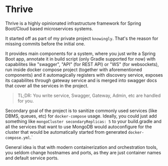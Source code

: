 # Thrive

Thrive is a highly opinionated infrastructure framework for Spring Boot/Cloud 
based microservices systems.

It started off as part of my private project `knowingly`. That's the reason for missing commits before the initial one.

It provides main components for a system, where you just write a Spring Boot
app, annotate it in build script (only Gradle supported for now) with capabilites
like "swagger", "API" (for REST API) or "WS" (for websockets), run inside docker
compose project (together with aforementioned components) and it automagically
registers with discovery service, exposes its capabilites through gateway service
and is merged into swagger docs that cover all the services in the project.

> TL;DR: You write service, Swagger, Gateway, Admin, etc are handled for you.

Secondary goal of the project is to sanitize commonly used services (like DBMS, queues, etc) for `docker-compose` usage. Ideally, you could just add something like
`mongoCluster secondaryReplicas: 5` to your build.gradle and all the services that
want to use MongoDB would autoconfigure for the cluster that would be automatically
started from generated `docker-compose.yml`.` 

General idea is that with modern containerization and orchestration tools, you seldom
change hostnames and ports, as they are just container names and default service ports. 